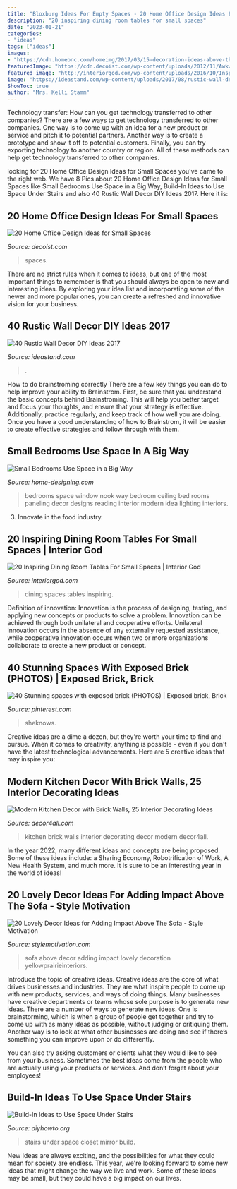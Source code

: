 ```yaml
---
title: "Bloxburg Ideas For Empty Spaces - 20 Home Office Design Ideas For Small Spaces"
description: "20 inspiring dining room tables for small spaces"
date: "2023-01-21"
categories:
- "ideas"
tags: ["ideas"]
images:
- "https://cdn.homebnc.com/homeimg/2017/03/15-decoration-ideas-above-the-sofa-homebnc.jpg"
featuredImage: "https://cdn.decoist.com/wp-content/uploads/2012/11/Awkward-nook-transformed-into-stylish-work-space.jpg"
featured_image: "http://interiorgod.com/wp-content/uploads/2016/10/Inspiring-Dining-Room-Tables-For-Small-Spaces.jpg"
image: "https://ideastand.com/wp-content/uploads/2017/08/rustic-wall-decor/38-rustic-wall-decor-diy-ideas.jpg"
ShowToc: true
author: "Mrs. Kelli Stamm"
---
```



Technology transfer: How can you get technology transferred to other companies?
There are a few ways to get technology transferred to other companies. One way is to come up with an idea for a new product or service and pitch it to potential partners. Another way is to create a prototype and show it off to potential customers. Finally, you can try exporting technology to another country or region. All of these methods can help get technology transferred to other companies.

	

		
looking for 20 Home Office Design Ideas for Small Spaces you've came to the right web. We have 8 Pics about 20 Home Office Design Ideas for Small Spaces like Small Bedrooms Use Space in a Big Way, Build-In Ideas to Use Space Under Stairs and also 40 Rustic Wall Decor DIY Ideas 2017. Here it is:
		
    
## 20 Home Office Design Ideas For Small Spaces

<img loading=lazy src="https://cdn.decoist.com/wp-content/uploads/2012/11/Awkward-nook-transformed-into-stylish-work-space.jpg" onerror="this.onerror=null;this.src='https://tse4.mm.bing.net/th?id=OIP.PZB4dz8sqNbCguCSNcwrNQHaJ1&amp;pid=15.1';" alt="20 Home Office Design Ideas for Small Spaces">

_Source: decoist.com_

>spaces. 

	

There are no strict rules when it comes to ideas, but one of the most important things to remember is that you should always be open to new and interesting ideas. By exploring your idea list and incorporating some of the newer and more popular ones, you can create a refreshed and innovative vision for your business.

    
## 40 Rustic Wall Decor DIY Ideas 2017

<img loading=lazy src="https://ideastand.com/wp-content/uploads/2017/08/rustic-wall-decor/38-rustic-wall-decor-diy-ideas.jpg" onerror="this.onerror=null;this.src='https://tse3.mm.bing.net/th?id=OIP.dwLD_OFg0hrgpkIs3aOb6AHaLH&amp;pid=15.1';" alt="40 Rustic Wall Decor DIY Ideas 2017">

_Source: ideastand.com_

>. 

	

How to do brainstroming correctly
There are a few key things you can do to help improve your ability to Brainstrom. First, be sure that you understand the basic concepts behind Brainstroming. This will help you better target and focus your thoughts, and ensure that your strategy is effective. Additionally, practice regularly, and keep track of how well you are doing. Once you have a good understanding of how to Brainstrom, it will be easier to create effective strategies and follow through with them.

    
## Small Bedrooms Use Space In A Big Way

<img loading=lazy src="http://cdn.home-designing.com/wp-content/uploads/2013/10/window-reading-nook.jpeg" onerror="this.onerror=null;this.src='https://tse4.mm.bing.net/th?id=OIP.rAXYOL2ZnlirFfohSra3UgHaH5&amp;pid=15.1';" alt="Small Bedrooms Use Space in a Big Way">

_Source: home-designing.com_

>bedrooms space window nook way bedroom ceiling bed rooms paneling decor designs reading interior modern idea lighting interiors. 

	

3. Innovate in the food industry. 

    
## 20 Inspiring Dining Room Tables For Small Spaces | Interior God

<img loading=lazy src="http://interiorgod.com/wp-content/uploads/2016/10/Inspiring-Dining-Room-Tables-For-Small-Spaces.jpg" onerror="this.onerror=null;this.src='https://tse2.mm.bing.net/th?id=OIP.m_QhFE09DlIO8Ve6lQxmSgHaLH&amp;pid=15.1';" alt="20 Inspiring Dining Room Tables For Small Spaces | Interior God">

_Source: interiorgod.com_

>dining spaces tables inspiring. 

	

Definition of innovation:
Innovation is the process of designing, testing, and applying new concepts or products to solve a problem. Innovation can be achieved through both unilateral and cooperative efforts. Unilateral innovation occurs in the absence of any externally requested assistance, while cooperative innovation occurs when two or more organizations collaborate to create a new product or concept.

    
## 40 Stunning Spaces With Exposed Brick (PHOTOS) | Exposed Brick, Brick

<img loading=lazy src="https://i.pinimg.com/736x/06/f7/28/06f728b9a634fd1f42c9db8f2fc0b3da.jpg" onerror="this.onerror=null;this.src='https://tse1.mm.bing.net/th?id=OIP.IHC7uD_uuqwJL-Aq9-B84gHaHa&amp;pid=15.1';" alt="40 Stunning spaces with exposed brick (PHOTOS) | Exposed brick, Brick">

_Source: pinterest.com_

>sheknows. 

	

Creative ideas are a dime a dozen, but they're worth your time to find and pursue. When it comes to creativity, anything is possible - even if you don't have the latest technological advancements. Here are 5 creative ideas that may inspire you: 

    
## Modern Kitchen Decor With Brick Walls, 25 Interior Decorating Ideas

<img loading=lazy src="https://decor4all.com/wp-content/uploads/2014/08/brick-wall-design-kitchen-decor-materials-19.jpg" onerror="this.onerror=null;this.src='https://tse3.mm.bing.net/th?id=OIP.pCQ7-tAU_JvJqFMnGjmmsAHaE8&amp;pid=15.1';" alt="Modern Kitchen Decor with Brick Walls, 25 Interior Decorating Ideas">

_Source: decor4all.com_

>kitchen brick walls interior decorating decor modern decor4all. 

	

In the year 2022, many different ideas and concepts are being proposed. Some of these ideas include: a Sharing Economy, Robotrification of Work, A New Health System, and much more. It is sure to be an interesting year in the world of ideas!

    
## 20 Lovely Decor Ideas For Adding Impact Above The Sofa - Style Motivation

<img loading=lazy src="https://cdn.homebnc.com/homeimg/2017/03/15-decoration-ideas-above-the-sofa-homebnc.jpg" onerror="this.onerror=null;this.src='https://tse4.mm.bing.net/th?id=OIP.DnWNcCV0v9cb547Uo31_FgHaLs&amp;pid=15.1';" alt="20 Lovely Decor Ideas for Adding Impact Above The Sofa - Style Motivation">

_Source: stylemotivation.com_

>sofa above decor adding impact lovely decoration yellowprairieinteriors. 

	

Introduce the topic of creative ideas.
Creative ideas are the core of what drives businesses and industries. They are what inspire people to come up with new products, services, and ways of doing things. Many businesses have creative departments or teams whose sole purpose is to generate new ideas.
There are a number of ways to generate new ideas. One is brainstorming, which is when a group of people get together and try to come up with as many ideas as possible, without judging or critiquing them. Another way is to look at what other businesses are doing and see if there’s something you can improve upon or do differently.

You can also try asking customers or clients what they would like to see from your business. Sometimes the best ideas come from the people who are actually using your products or services. And don’t forget about your employees!

    
## Build-In Ideas To Use Space Under Stairs

<img loading=lazy src="http://www.diyhowto.org/wp-content/uploads/Under-the-Stairs-Mirror-Closet-20-Build-In-Ideas-to-Use-Space-Under-Stairs-DIYHowto.jpg" onerror="this.onerror=null;this.src='https://tse2.mm.bing.net/th?id=OIP.1XAMW79T4_wh-98fS4RoewHaJ8&amp;pid=15.1';" alt="Build-In Ideas to Use Space Under Stairs">

_Source: diyhowto.org_

>stairs under space closet mirror build. 

	

New Ideas are always exciting, and the possibilities for what they could mean for society are endless. This year, we're looking forward to some new ideas that might change the way we live and work. Some of these ideas may be small, but they could have a big impact on our lives.

